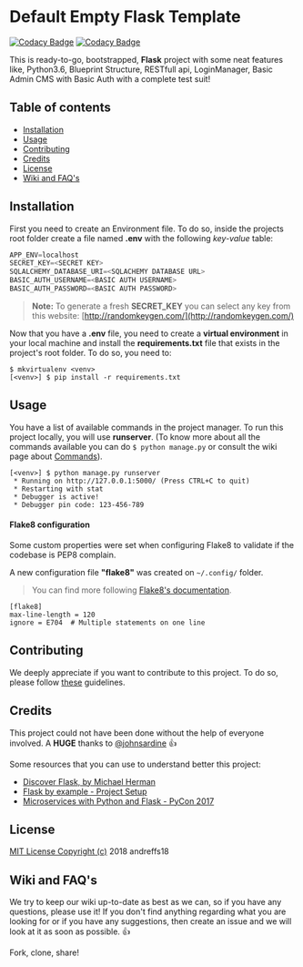 # Default Empty Flask Template

[![Codacy Badge](https://api.codacy.com/project/badge/Grade/dc41f3a0b9a1474caf15043e270ef497)](https://www.codacy.com/app/andreffs18/flask-template-project?utm_source=github.com&utm_medium=referral&utm_content=andreffs18/flask-template-project&utm_campaign=badger)
[![Codacy Badge](https://api.codacy.com/project/badge/Coverage/dc41f3a0b9a1474caf15043e270ef497)](https://www.codacy.com/app/andreffs18/flask-template-project?utm_source=github.com&utm_medium=referral&utm_content=andreffs18/flask-template-project&utm_campaign=Badge_Coverage)


This is ready-to-go, bootstrapped, **Flask** project with some neat features like, Python3.6, Blueprint Structure, RESTfull api, LoginManager, Basic Admin CMS with Basic Auth with a complete test suit! 

## Table of contents

* [Installation](#installation)
* [Usage](#usage)
* [Contributing](#contributing)
* [Credits](#credits)
* [License](#license)
* [Wiki and FAQ's](#wiki-and-faqs)


## Installation

First you need to create an Environment file. To do so, inside the projects root folder create a file named **.env** with the following _key-value_ table:
```python
APP_ENV=localhost
SECRET_KEY=<SECRET KEY>
SQLALCHEMY_DATABASE_URI=<SQLACHEMY DATABASE URL>
BASIC_AUTH_USERNAME=<BASIC AUTH USERNAME>
BASIC_AUTH_PASSWORD=<BASIC AUTH PASSWORD>
```

> **Note:** To generate a fresh **SECRET_KEY** you can select any key from this website: [http://randomkeygen.com/](http://randomkeygen.com/)

Now that you have a **.env** file, you need to create a **virtual environment** in your local machine and install the **requirements.txt** file that exists in the project's root folder. To do so, you need to:
```shell
$ mkvirtualenv <venv>
[<venv>] $ pip install -r requirements.txt
```


## Usage

You have a list of available commands in the project manager. To run this project locally, you will use **runserver**. (To know more about all the commands available you can do ```$ python manage.py``` or consult the wiki page about [Commands](#)).

```shell
[<venv>] $ python manage.py runserver
 * Running on http://127.0.0.1:5000/ (Press CTRL+C to quit)
 * Restarting with stat
 * Debugger is active!
 * Debugger pin code: 123-456-789
```


#### Flake8 configuration
Some custom properties were set when configuring Flake8 to validate if the codebase is PEP8 complain.

A new configuration file **"flake8"** was created on `~/.config/` folder.

> You can find more following [Flake8's documentation](http://flake8.pycqa.org/en/latest/user/configuration.html#user-configuration).
```
[flake8]
max-line-length = 120
ignore = E704  # Multiple statements on one line
```

## Contributing

We deeply appreciate if you want to contribute to this project. To do so, please follow [these](CONTRIBUTING.md) guidelines.


## Credits

This project could not have been done without the help of everyone involved. A **HUGE** thanks to [@johnsardine](https://github.com/johnsardine) :thumbsup:

Some resources that you can use to understand better this project:
- [Discover Flask, by Michael Herman](https://www.youtube.com/watch?v=WfpFUmV1d0w&list=PLLjmbh6XPGK4ISY747FUHXEl9lBxre4mM&feature=share)
- [Flask by example - Project Setup](https://realpython.com/blog/python/flask-by-example-part-1-project-setup/)
- [Microservices with Python and Flask - PyCon 2017](https://www.youtube.com/watch?v=nrzLdMWTRMM)


## License

[MIT License Copyright (c)](/LICENCE.md) 2018 andreffs18


## Wiki and FAQ's

We try to keep our wiki up-to-date as best as we can, so if you have any questions, please use it! 
If you don't find anything regarding what you are looking for or if you have any suggestions, then create an issue and we will look at it as soon as possible. :+1:



Fork, clone, share! 
